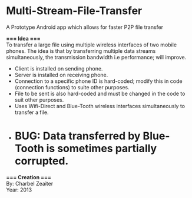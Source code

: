 Multi-Stream-File-Transfer
==========================

A Prototype Android app which allows for faster P2P file transfer 

**=== Idea ===**  
To transfer a large file using multiple wireless interfaces of two mobile phones. The idea is that by transferring multiple data streams simultaneously,  the transmission bandwidth i.e performance; will improve.  

- Client is installed on sending phone.
- Server is installed on receiving phone.
- Connection to a specific phone ID is hard-coded; modify this in code (connection functions) to suite other purposes.
- File to be sent is also hard-coded and must be changed in the code to suit other purposes.
- Uses Wifi-Direct and Blue-Tooth wireless interfaces simultaneously to transfer a file.
- # BUG: Data transferred by Blue-Tooth is sometimes partially corrupted.


**=== Creation ===**  
By: Charbel Zeaiter  
Year: 2013  
